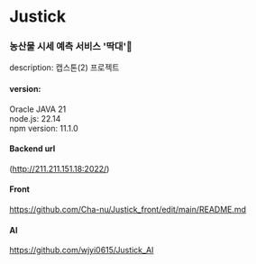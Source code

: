 # Justick
### 농산물 시세 예측 서비스 '딱대'🥬
description: 캡스톤(2) 프로젝트 
#### version:  
Oracle JAVA 21  
node.js: 22.14  
npm version: 11.1.0  

#### Backend url
(http://211.211.151.18:2022/)

#### Front
https://github.com/Cha-nu/Justick_front/edit/main/README.md

#### AI
https://github.com/wjyi0615/Justick_AI
